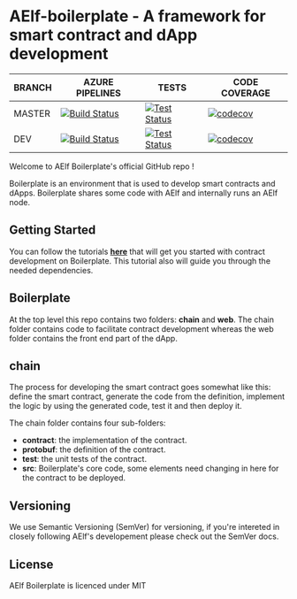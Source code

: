 # AElf-boilerplate - A framework for smart contract and dApp development

BRANCH | AZURE PIPELINES                                                                                                                                                                                                                 | TESTS                                                                                                                                                                                          | CODE COVERAGE
-------|---------------------------------------------------------------------------------------------------------------------------------------------------------------------------------------------------------------------------------|------------------------------------------------------------------------------------------------------------------------------------------------------------------------------------------------|--------------
MASTER   | [![Build Status](https://dev.azure.com/AElfProject/aelf-auction/_apis/build/status/AElfProject.aelf-auction?branchName=master)](https://dev.azure.com/AElfProject/aelf-auction/_build/latest?definitionId=17&branchName=master) | [![Test Status](https://img.shields.io/azure-devops/tests/AElfProject/aelf-auction/17/master)](https://dev.azure.com/AElfProject/aelf-auction/_build/latest?definitionId=17&branchName=master) | [![codecov](https://codecov.io/gh/AElfProject/aelf-auction/branch/dev/graph/badge.svg?token=YEY2FCSQND)](https://codecov.io/gh/AElfProject/aelf-auction)
DEV    | [![Build Status](https://dev.azure.com/AElfProject/aelf-auction/_apis/build/status/AElfProject.aelf-auction?branchName=dev)](https://dev.azure.com/AElfProject/aelf-auction/_build/latest?definitionId=17&branchName=dev)       | [![Test Status](https://img.shields.io/azure-devops/tests/AElfProject/aelf-auction/17/dev)](https://dev.azure.com/AElfProject/aelf-auction/_build/latest?definitionId=17&branchName=dev)       | [![codecov](https://codecov.io/gh/AElfProject/aelf-auction/branch/dev/graph/badge.svg?token=YEY2FCSQND)](https://codecov.io/gh/AElfProject/aelf-auction)
Welcome to AElf Boilerplate's official GitHub repo !

Boilerplate is an environment that is used to develop smart contracts and dApps. Boilerplate shares some code with AElf and internally runs an AElf node.

## Getting Started

You can follow the tutorials [**here**](https://docs.aelf.io/main/main-1) that will get you started with contract development on Boilerplate. This tutorial also will guide you through the needed dependencies.

## Boilerplate

At the top level this repo contains two folders: **chain** and **web**. The chain folder contains code to facilitate contract development whereas the web folder contains the front end part of the dApp.

## chain

The process for developing the smart contract goes somewhat like this: define the smart contract, generate the code from the definition, implement the logic by using the generated code, test it and then deploy it.

The chain folder contains four sub-folders:
- **contract**: the implementation of the contract.
- **protobuf**: the definition of the contract.
- **test**: the unit tests of the contract.
- **src**: Boilerplate's core code, some elements need changing in here for the contract to be deployed.

## Versioning
We use Semantic Versioning (SemVer) for versioning, if you're intereted in closely following AElf's developement please check out the SemVer docs.

## License
AElf Boilerplate is licenced under MIT